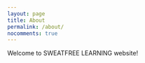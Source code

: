 ```yaml
---
layout: page
title: About
permalink: /about/
nocomments: true
---
```


Welcome to SWEATFREE LEARNING website!

